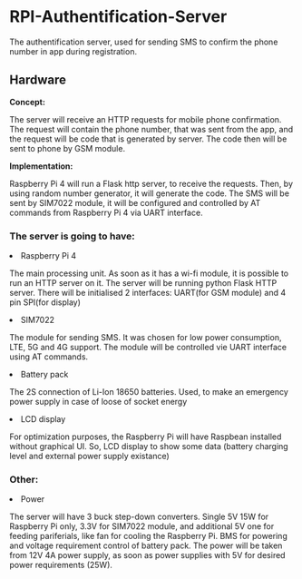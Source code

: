 <h1>RPI-Authentification-Server</h1>
<p>The authentification server, used for sending SMS to confirm the phone number in app during registration.</p>

<h2>Hardware</h2>
<p><b>Concept:</b></p>
<p> The server will receive an HTTP requests for mobile phone confirmation. The request will contain the phone number, that was sent from the app, and the request will be code that is generated by server. The code then will be sent to phone by GSM module.</p>
<p><b>Implementation:</b></p>
<p>Raspberry Pi 4 will run a Flask http server, to receive the requests. Then, by using random number generator, it will generate the code. The SMS will be sent by SIM7022 module, it will be configured and controlled by AT commands from Raspberry Pi 4 via UART interface.</p>
<h3>The server is going to have:</h3>
<li>Raspberry Pi 4</li>
<p>The main processing unit. As soon as it has a wi-fi module, it is possible to run an HTTP server on it. The server will be running python Flask HTTP server. There will be initialised 2 interfaces: UART(for GSM module) and 4 pin SPI(for display)</p>
<li>SIM7022</li>
<p>The module for sending SMS. It was chosen for low power consumption, LTE, 5G and 4G support. The module will be controlled vie UART interface using AT commands.</p>
<li>Battery pack</li>
<p>The 2S connection of Li-Ion 18650 batteries. Used, to make an emergency power supply in case of loose of socket energy</p>
<li>LCD display</li>
<p>For optimization purposes, the Raspberry Pi will have Raspbean installed without graphical UI. So, LCD display to show some data (battery charging level and external power supply existance)</p>

<h3>Other:</h3>
<li>Power</li>
<p>The server will have 3 buck step-down converters. Single 5V 15W for Raspberry Pi only, 3.3V for SIM7022 module, and additional 5V one for feeding pariferials, like fan for cooling the Raspberry Pi. BMS for powering and voltage requirement control of battery pack. The power will be taken from 12V 4A power supply, as soon as power supplies with 5V for desired power requirements (25W).</p>
